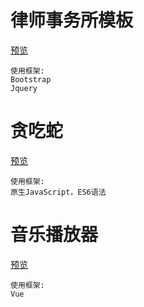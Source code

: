 

# 律师事务所模板
[预览](https://applelizihao.github.io/job/index.html)
```
使用框架:
Bootstrap
Jquery
```

# 贪吃蛇
[预览](https://applelizihao.github.io/tcs)
```
使用框架:
原生JavaScript，ES6语法
```

# 音乐播放器
[预览](https://applelizihao.github.io/music/shouye.html)

```
使用框架:
Vue
```